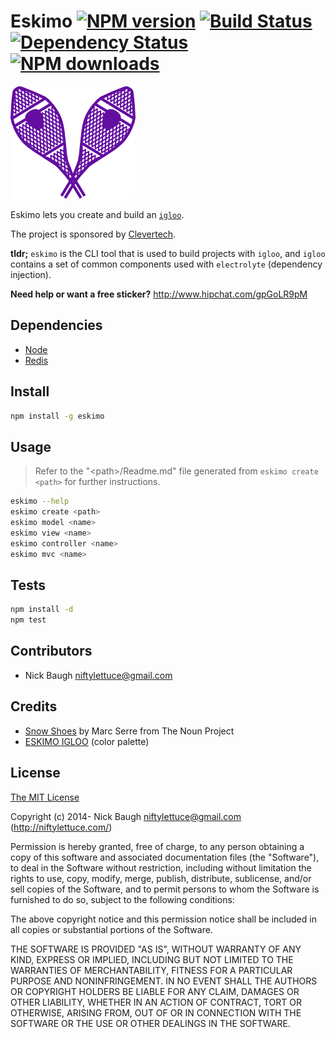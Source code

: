 
# Eskimo [![NPM version][npm-image]][npm-url] [![Build Status][travis-image]][travis-url] [![Dependency Status][depstat-image]][depstat-url] [![NPM downloads][npm-downloads]][npm-url]

![Eskimo](/eskimo.png?raw=true)

Eskimo lets you create and build an [`igloo`](https://github.com/niftylettuce/igloo).

The project is sponsored by [Clevertech](http://clevertech.biz).

**tldr;** `eskimo` is the CLI tool that is used to build projects with `igloo`, and `igloo` contains a set of common components used with `electrolyte` (dependency injection).

**Need help or want a free sticker?** <http://www.hipchat.com/gpGoLR9pM>


## Dependencies

* [Node](http://nodejs.org)
* [Redis](http://redis.io/)


## Install

```bash
npm install -g eskimo
```


## Usage

> Refer to the "\<path\>/Readme.md" file generated from `eskimo create <path>` for further instructions.

```bash
eskimo --help
eskimo create <path>
eskimo model <name>
eskimo view <name>
eskimo controller <name>
eskimo mvc <name>
```


## Tests

```bash
npm install -d
npm test
```


## Contributors

* Nick Baugh <niftylettuce@gmail.com>


## Credits

* [Snow Shoes](http://thenounproject.com/term/snow-shoes/2678/) by Marc Serre from The Noun Project
* [ESKIMO IGLOO](http://www.colourlovers.com/palette/1933518/ESKIMO_IGLOO) (color palette)

[npm-url]: https://npmjs.org/package/eskimo
[npm-image]: http://img.shields.io/npm/v/eskimo.svg?style=flat
[npm-downloads]: http://img.shields.io/npm/dm/eskimo.svg?style=flat

[travis-url]: http://travis-ci.org/niftylettuce/eskimo
[travis-image]: http://img.shields.io/travis/niftylettuce/eskimo.svg?style=flat

[depstat-url]: https://gemnasium.com/niftylettuce/eskimo
[depstat-image]: http://img.shields.io/gemnasium/niftylettuce/eskimo.svg?style=flat

## License

[The MIT License](http://en.wikipedia.org/wiki/MIT_License)

Copyright (c) 2014- Nick Baugh niftylettuce@gmail.com (http://niftylettuce.com/)

Permission is hereby granted, free of charge, to any person obtaining a copy of this software and associated documentation files (the "Software"), to deal in the Software without restriction, including without limitation the rights to use, copy, modify, merge, publish, distribute, sublicense, and/or sell copies of the Software, and to permit persons to whom the Software is furnished to do so, subject to the following conditions:

The above copyright notice and this permission notice shall be included in all copies or substantial portions of the Software.

THE SOFTWARE IS PROVIDED "AS IS", WITHOUT WARRANTY OF ANY KIND, EXPRESS OR IMPLIED, INCLUDING BUT NOT LIMITED TO THE WARRANTIES OF MERCHANTABILITY, FITNESS FOR A PARTICULAR PURPOSE AND NONINFRINGEMENT. IN NO EVENT SHALL THE AUTHORS OR COPYRIGHT HOLDERS BE LIABLE FOR ANY CLAIM, DAMAGES OR OTHER LIABILITY, WHETHER IN AN ACTION OF CONTRACT, TORT OR OTHERWISE, ARISING FROM, OUT OF OR IN CONNECTION WITH THE SOFTWARE OR THE USE OR OTHER DEALINGS IN THE SOFTWARE.
